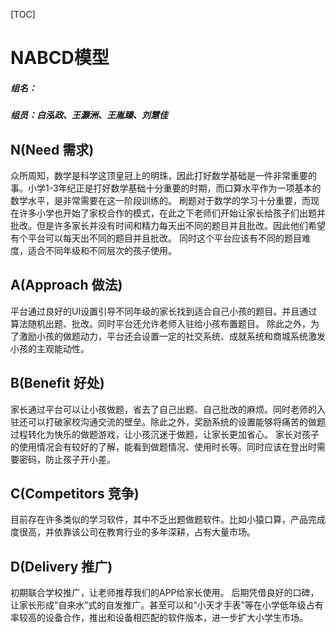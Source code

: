 [TOC]
# NABCD模型
##### 组名：
##### 组员：白泓政、王灏洲、王胤臻、刘慧佳

## N(Need 需求)
众所周知，数学是科学这顶皇冠上的明珠，因此打好数学基础是一件非常重要的事。小学1-3年纪正是打好数学基础十分重要的时期，而口算水平作为一项基本的数学水平，是非常需要在这一阶段训练的。
刷题对于数学的学习十分重要，而现在许多小学也开始了家校合作的模式，在此之下老师们开始让家长给孩子们出题并批改。但是许多家长并没有时间和精力每天出不同的题目并且批改。因此他们希望有个平台可以每天出不同的题目并且批改。
同时这个平台应该有不同的题目难度，适合不同年级和不同层次的孩子使用。
## A(Approach 做法)  
平台通过良好的UI设置引导不同年级的家长找到适合自己小孩的题目。并且通过算法随机出题、批改。同时平台还允许老师入驻给小孩布置题目。
除此之外，为了激励小孩的做题动力，平台还会设置一定的社交系统、成就系统和商城系统激发小孩的主观能动性。
## B(Benefit 好处)
家长通过平台可以让小孩做题，省去了自己出题、自己批改的麻烦。同时老师的入驻还可以打破家校沟通交流的壁垒。除此之外，奖励系统的设置能够将痛苦的做题过程转化为快乐的做题游戏，让小孩沉迷于做题，让家长更加省心。
家长对孩子的使用情况会有较好的了解，能看到做题情况、使用时长等。同时应该在登出时需要密码，防止孩子开小差。
## C(Competitors 竞争)
目前存在许多类似的学习软件，其中不乏出题做题软件。比如小猿口算，产品完成度很高，并依靠该公司在教育行业的多年深耕，占有大量市场。
## D(Delivery 推广)
初期联合学校推广，让老师推荐我们的APP给家长使用。
后期凭借良好的口碑，让家长形成“自来水”式的自发推广。甚至可以和“小天才手表”等在小学低年级占有率较高的设备合作，推出和设备相匹配的软件版本，进一步扩大小学生市场。